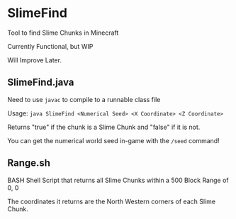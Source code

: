 # SlimeFind
Tool to find Slime Chunks in Minecraft

Currently Functional, but WIP

Will Improve Later.

## SlimeFind.java
Need to use `javac` to compile to a runnable class file

Usage: `java SlimeFind <Numerical Seed> <X Coordinate> <Z Coordinate>`

Returns "true" if the chunk is a Slime Chunk and "false" if it is not.

You can get the numerical world seed in-game with the `/seed` command!

## Range.sh
BASH Shell Script that returns all Slime Chunks within a 500 Block Range of 0, 0

The coordinates it returns are the North Western corners of each Slime Chunk.

